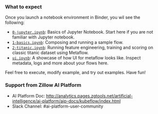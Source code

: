 ### What to expect
Once you launch a notebook environment in Binder, you wil see the following:

* [`0-jupyter.ipynb`](0-jupyter.ipynb): Basics of Jupyter Notebook. Start here if you are not familiar with Jupyter notebook.
* [`1-basics.ipynb`](1-basics.ipynb): Composing and running a sample flow.
* [`2-titanic.ipynb`](2-titanic.ipynb): Running feature engineering, training and scoring on classic titanic dataset using Metaflow.
* [`ui.ipynb`](ui.ipynb): A showcase of how UI for metaflow looks like. Inspect metadata, logs and more about your flows here.

Feel free to execute, modify example, and try out examples. Have fun!

### Support from Zillow AI Platform
* AI Platform Doc: http://analytics.pages.zgtools.net/artificial-intelligence/ai-platform/aip-docs/kubeflow/index.html
* Slack Channel: #ai-platform-user-community
